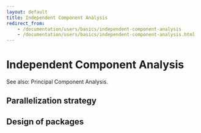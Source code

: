 ```yaml
---
layout: default
title: Independent Component Analysis
redirect_from:
    - /documentation/users/basics/independent-component-analysis
    - /documentation/users/basics/independent-component-analysis.html
---
```


<a name="IndependentComponentAnalysis-IndependentComponentAnalysis"></a>
# Independent Component Analysis

See also: Principal Component Analysis.

<a name="IndependentComponentAnalysis-Parallelizationstrategy"></a>
## Parallelization strategy

<a name="IndependentComponentAnalysis-Designofpackages"></a>
## Design of packages
